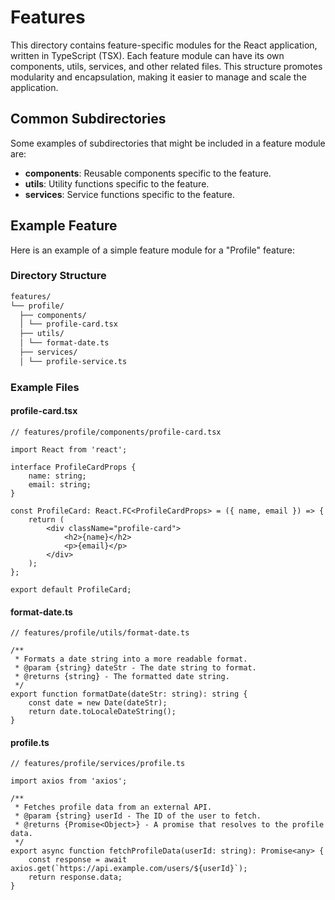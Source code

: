 # Features

This directory contains feature-specific modules for the React application, written in TypeScript (TSX). Each feature module can have its own components, utils, services, and other related files. This structure promotes modularity and encapsulation, making it easier to manage and scale the application.

## Common Subdirectories

Some examples of subdirectories that might be included in a feature module are:

- **components**: Reusable components specific to the feature.
- **utils**: Utility functions specific to the feature.
- **services**: Service functions specific to the feature.

## Example Feature

Here is an example of a simple feature module for a "Profile" feature:

### Directory Structure

```txt
features/
└── profile/
  ├── components/
  │ └── profile-card.tsx
  ├── utils/
  │ └── format-date.ts
  ├── services/
  │ └── profile-service.ts
```

### Example Files

#### profile-card.tsx

```tsx
// features/profile/components/profile-card.tsx

import React from 'react';

interface ProfileCardProps {
    name: string;
    email: string;
}

const ProfileCard: React.FC<ProfileCardProps> = ({ name, email }) => {
    return (
        <div className="profile-card">
            <h2>{name}</h2>
            <p>{email}</p>
        </div>
    );
};

export default ProfileCard;
```

#### format-date.ts

```tsx
// features/profile/utils/format-date.ts

/**
 * Formats a date string into a more readable format.
 * @param {string} dateStr - The date string to format.
 * @returns {string} - The formatted date string.
 */
export function formatDate(dateStr: string): string {
    const date = new Date(dateStr);
    return date.toLocaleDateString();
}
```

#### profile.ts

```tsx
// features/profile/services/profile.ts

import axios from 'axios';

/**
 * Fetches profile data from an external API.
 * @param {string} userId - The ID of the user to fetch.
 * @returns {Promise<Object>} - A promise that resolves to the profile data.
 */
export async function fetchProfileData(userId: string): Promise<any> {
    const response = await axios.get(`https://api.example.com/users/${userId}`);
    return response.data;
}
```
